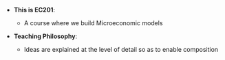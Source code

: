 - **This is EC201**: 
    - A course where we build Microeconomic models 

- **Teaching Philosophy**: 
    - Ideas are explained at the level of detail so as to enable composition
